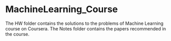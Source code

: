 # MachineLearning_Course
The HW folder contains the solutions to the problems of Machine Learning course on Coursera.
The Notes folder contains the papers recommended in the course.
